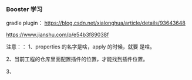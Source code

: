 ### Booster 学习
gradle plugin：
https://blog.csdn.net/xialonghua/article/details/93643648

https://www.jianshu.com/p/e54b3f89038f

注意：：
1、properties 的名字是啥，apply 的时候，就要 是啥。

2、当前工程的仓库里面配置插件的位置，才能找到插件位置。

3、



